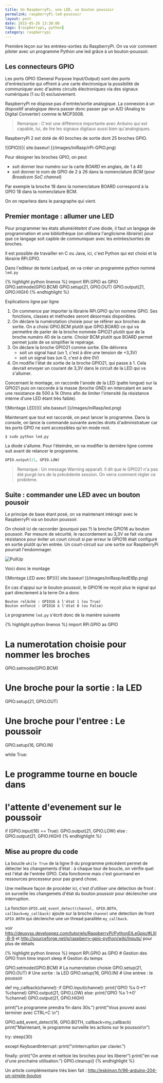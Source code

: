 ```yaml
---
title: Un RaspberryPi, une LED, un bouton poussoir
permalink: raspberryPi-led-poussoir
layout: post
date: 2015-05-26 13:30:00
tags: [raspberrypi, python]
category: raspberrypi
---
```


Première leçon sur les entrées-sorties du RaspberryPi.
On va voir comment piloter avec un programme Python une led grâce à un
bouton-poussoir.




## Les connecteurs GPIO

Les ports GPIO (General Purpose Input/Output) sont des ports d'entrée/sortie
qui offrent à une carte électronique la possibilité de communiquer avec
d'autres circuits électroniques via des signaux numériques (1 ou 0)
exclusivement.

RaspberryPi ne dispose pas d'entrée/sortie analogique. La connexion à un
dispositif analogique devra passer donc passer par un A/D (Analog to Digital
Converter) comme le MCP3008.

>  Remarque : C'est une différence importante avec Arduino qui est capable, lui,
>  de lire les signaux digitaux aussi bien qu'analogiques.

RaspberryPi 2 est doté de 40 broches de sortie dont 25 broches GPIO.

![GPIO]({{ site.baseurl }}/images/iniRasp/rPi-GPIO.png)

Pour désigner les broches GPIO, on peut
- soit donner leur numéro sur la carte *BOARD* en anglais, de 1 à 40
- soit donner le nom de GPIO de 2 à 26 dans la nomenclature *BCM* (pour *Broadcom SoC channel*)

Par exemple la broche 18 dans la nomenclature BOARD correspond
à la GPIO 18 dans la nomenclature BCM.

On on reparlera dans le paragraphe qui vient.

## Premier montage : allumer une LED

Pour programmer les états allumé/éteitnt d'une diode, il faut un langage
de programmation et une bibliothèque (on utilisera l'anglicisme *librairie*)
pour que ce langage soit capble de communiquer
avec les entrées/sorties de broches.

Il est possible de travailler en C ou Java, ici, c'est Python qui est choisi et
la librairie RPi.GPIO.

Dans l'editeur de texte Leafpad, on va créer un programme python nommé `led.py`

{% highlight python linenos %}
import RPi.GPIO as GPIO
GPIO.setmode(GPIO.BCM)
GPIO.setup(21, GPIO.OUT)
GPIO.output(21, GPIO.HIGH)
{% endhighlight %}

Explications ligne par ligne

1. On commence par importer la librairie RPi.GPIO qu'on nomme GPIO.
   Ses fonctions, classes et méthodes seront désormais disponibles.
2. On déclare la numérotation choisie pour se référer aux broches
   de sortie. On a choisi GPIO.BCM plutôt que GPIO.BOARD ce qui va permettre
   de parler de la broche nommée GPIO21 plutôt que de la broche numéro 40
   de la carte. Choisir BCM plutôt que BOARD permet permet juste de se
   simplifier le repérage.
3. On déclare la broche GPIO21 comme sortie. Elle délivrera
   - soit un signal haut (un 1, c'est à dire une tension de +3,3V)
   - soit un signal bas (un 0, c'est à dire 0V)
4. On modifie l'état de sortie de la broche GPIO21, qui passe à 1. Cela devrait
   envoyer un courant de 3,3V dans le circuit de la LED qui va s'allumer.

Concernant le montage, on raccorde l'anode de la LED (patte longue) sur la
GPIO21 puis on raccorde à la masse (broche GND) en intercalant en serie une
resistance de 500 à 1k Ohms afin de limiter l'intensité (la résistance interne
d'une LED étant très faible).

![Montage LED]({{ site.baseurl }}/images/iniRasp/led.png)

Maintenant que tout est raccordé, on peut lancer le programme. Dans la console,
on lance la commande suivante avecles droits d'administratuer car les ports
GPIO ne sont accessibles qu'en mode root.

```
$ sudo python led.py
```

La diode s'allume. Pour l'éteindre, on va modifier la dernière ligne comme suit
avant de relancer le programme.

```python
GPIO.output(21, GPIO.LOW)
```

>  Remarque : Un message Warning apparaît. Il dit que le GPIO21 n'a pas été purgé
>  lors de la précédente session. On verra comment régler ce problème.

## Suite : commander une LED avec un bouton pousoir

Le principe de base étant posé, on va maintenant intéragir avec le RaspberryPi
via un bouton poussoir.

On choisit ici de raccorder (pourquoi pas ?)  la broche GPIO16 au bouton
poussoir.
Par mesure de sécurité, le raccordement au 3,3V se fait via
une résistance pour éviter un court circuit si par erreur le GPIO16 était
configuré en sortie plutôt qu'en entrée.
Un court-circuit sur une sortie sur RaspberryPi pourrait l'endommager.


![PullUp](http://upload.wikimedia.org/wikipedia/commons/thumb/1/12/Switch_Pull_Up_Circuit.png/220px-Switch_Pull_Up_Circuit.png)

Voici donc le montage

![Montage LED avec BP]({{ site.baseurl }}/images/iniRasp/ledEtBp.png)

En cas d'appui sur le bouton poussoir, le GPIO16 ne reçoit plus le signal
qui part directement à la terre On a donc

    Bouton relâché : GPIO16 à l'état 1 (ou True)
    Bouton enfoncé : GPIO16 à l'état 0 (ou False)

Le programme `led.py` s'écrit donc de la manière suivante

{% highlight python linenos %}
import RPi.GPIO as GPIO
# La numerotation choisie pour nommer les broches
GPIO.setmode(GPIO.BCM)
# Une broche pour la sortie : la LED
GPIO.setup(21, GPIO.OUT)
# Une broche pour l'entree : Le poussoir
GPIO.setup(16, GPIO.IN)

while True:
# Le programme tourne en boucle dans
# l'attente d'evenement sur le poussoir
  if (GPIO.input(16) == True):
  GPIO.output(21, GPIO.LOW)
  else :
    GPIO.output(21, GPIO.HIGH)
{% endhighlight %}

## Mise au propre du code

La boucle `while True` de la ligne 9 du programme précédent permet de détecter
les changements d'état : à chaque tour de boucle, on vérifie quel est l'état de
l'entrée GPIO. Cela fonctionne mais c'est gourmand en ressources processeur pour
pas grand chose.

Une meilleure façon de procéder ici, c'est d'utiliser une détection de front :
on surveille les changemets d'état du bouton poussoir pour déclencher une
interruption.

La fonction `GPIO.add_event_detect(channel, GPIO.BOTH, callback=my_callback)`
ajoute sur la broche `channel` une detection de front `GPIO.BOTH` qui déclenche
une un thread parallèle `my_callback`.

voir http://deusyss.developpez.com/tutoriels/RaspberryPi/PythonEtLeGpio/#LIII-B-9
et http://sourceforge.net/p/raspberry-gpio-python/wiki/Inputs/
pour plus de détails

{% highlight python linenos %}
import RPi.GPIO as GPIO  # Gestion des GPIO
from time import sleep   # Gestion du temps

GPIO.setmode(GPIO.BCM)   # La numerotation choisie
GPIO.setup(21, GPIO.OUT) # Une sortie : la LED
GPIO.setup(16, GPIO.IN)  # Une entree : le poussoir

def my_callback(channel):
  if GPIO.input(channel):
    print('GPIO %s 0->1' %channel)
    GPIO.output(21, GPIO.LOW)
  else:
    print('GPIO %s 1->0' %channel)
    GPIO.output(21, GPIO.HIGH)

print("Le programme prendra fin dans 30s.")
print("Vous pouvez aussi terminer avec CTRL+C \n")

GPIO.add_event_detect(16, GPIO.BOTH, callback=my_callback)
print("Maintenant, le programme surveille les actions sur le poussoir\n")

try:
  sleep(30)

except KeyboardInterrupt:
  print("\nInterruption par clavier.")

finally:
  print("On arrete et nettoie les broches pour les liberer")
  print("en vue d'une prochaine utilisation.")
  GPIO.cleanup()
{% endhighlight %}


Un article complémentaire très bien fait :
http://eskimon.fr/96-arduino-204-un-simple-bouton


